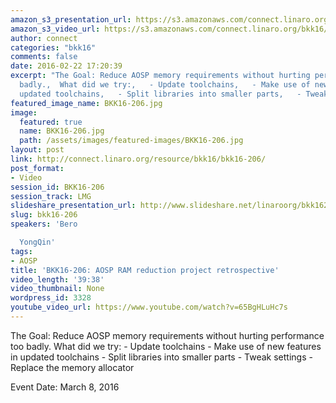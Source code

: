 ```yaml
---
amazon_s3_presentation_url: https://s3.amazonaws.com/connect.linaro.org/bkk16/Presentations/Tuesday/BKK16-206.pdf
amazon_s3_video_url: https://s3.amazonaws.com/connect.linaro.org/bkk16/Videos/Tuesday/BKK16-206%20AOSP%20RAM%20reduction%20project%20retrospective.mp4
author: connect
categories: "bkk16"
comments: false
date: 2016-02-22 17:20:39
excerpt: "The Goal: Reduce AOSP memory requirements without hurting performance too
  badly.,  What did we try:,   - Update toolchains,   - Make use of new features in
  updated toolchains,   - Split libraries into smaller parts,   - Tweak settings,  - Replace the memory allocator"
featured_image_name: BKK16-206.jpg
image:
  featured: true
  name: BKK16-206.jpg
  path: /assets/images/featured-images/BKK16-206.jpg
layout: post
link: http://connect.linaro.org/resource/bkk16/bkk16-206/
post_format:
- Video
session_id: BKK16-206
session_track: LMG
slideshare_presentation_url: http://www.slideshare.net/linaroorg/bkk16206-aosp-ram-reduction-project-retrospective
slug: bkk16-206
speakers: 'Bero

  YongQin'
tags:
- AOSP
title: 'BKK16-206: AOSP RAM reduction project retrospective'
video_length: '39:38'
video_thumbnail: None
wordpress_id: 3328
youtube_video_url: https://www.youtube.com/watch?v=65BgHLuHc7s
---
```


The Goal: Reduce AOSP memory requirements without hurting performance too badly.  What did we try:   - Update toolchains   - Make use of new features in updated toolchains   - Split libraries into smaller parts   - Tweak settings   - Replace the memory allocator

Event Date: March 8, 2016